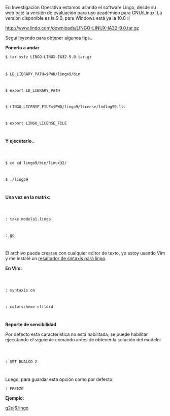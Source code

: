 <html><body><p>En Investigación Operativa estamos usando el software Lingo, desde su web bajé la versión de evaluación para uso académico para GNU/Linux. La versión disponible es la 9.0, para Windows está ya la 10.0 :(

<a title="Lingo9 para Linux" href="http://www.lindo.com/downloads/LINGO-LINUX-IA32-9.0.tar.gz">http://www.lindo.com/downloads/LINGO-LINUX-IA32-9.0.tar.gz</a>



Seguí leyendo para obtener algunos tips..

<!--more-->

<strong>Ponerlo a andar</strong>



<code>$ tar xvfz LINGO-LINUX-IA32-9.0.tar.gz

$ LD_LIBRARY_PATH=$PWD/lingo9/bin

$ export LD_LIBRARY_PATH

$ LINGO_LICENSE_FILE=$PWD/lingo9/license/lndlng90.lic

$ export LINGO_LICENSE_FILE

</code>

<strong>Y ejecutarlo..</strong>

<code>

$ cd  cd lingo9/bin/linux32/

$ ./lingo9

</code>



<strong>Una vez en la matrix:</strong>

<code>

: take modelo1.lingo

: go

</code>



El archivo puede crearse con cualquier editor de texto, yo estoy usando Vim y me instalé un <a href="http://www.vim.org/scripts/script.php?script_id=1122">resaltador de sintaxis para lingo</a>.



<strong>En Vim:</strong>

<code>

: syntaxis on

: colorscheme elflord

</code>



<strong>Reporte de sensibilidad</strong>

Por defecto esta característica no está habilitada, se puede habilitar ejecutando el siguiente comando antes de obtener la solución del modelo:

<code>

: SET DUALCO 2

</code>

Luego, para guardar esta opción como por defecto:



<code>: FREEZE</code>



<strong>Ejemplo</strong>: 



<a href="files/g2ej6.lingo">g2ej6.lingo</a>

</p></body></html>
